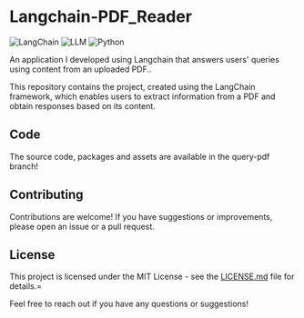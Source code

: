 # Langchain-PDF_Reader

![LangChain](https://img.shields.io/badge/Langchain-Framework-orange.svg)
![LLM](https://img.shields.io/badge/API-LLM-green.svg)
![Python](https://img.shields.io/badge/Python-3.x-blue.svg)

An application I developed using Langchain that answers users' queries using content from an uploaded PDF..

This repository contains the project, created using the LangChain framework, which enables users to extract information from a PDF and obtain responses based on its content.

## Code
The source code, packages and assets are available in the query-pdf branch!

## Contributing

Contributions are welcome! If you have suggestions or improvements, please open an issue or a pull request.

## License

This project is licensed under the MIT License - see the [LICENSE.md](LICENSE.md) file for details.=

Feel free to reach out if you have any questions or suggestions!
